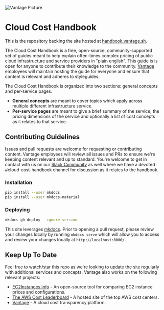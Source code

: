 ![Vantage Picture](https://uploads-ssl.webflow.com/5f9ba05ba40d6414f341df34/5f9bb1764b6670c6f7739564_moutain-scene.svg)

# Cloud Cost Handbook

This is the repository backing the site hosted at [handbook.vantage.sh](http://handbook.vantage.sh/).

The Cloud Cost Handbook is a free, open-source, community-supported set of guides meant to help explain often-times complex pricing of public cloud infrastructure and service providers in "plain english". This guide is is open for anyone to contribute their knowledge to the community. [Vantage](http://vantage.sh/) employees will maintain hosting the guide for everyone and ensure that content is relevant and adheres to styleguides.

The Cloud Cost Handbook is organized into two sections: general concepts and per-service pages.

- **General concepts** are meant to cover topics which apply across multiple different infrastructure service.
- **Per-service pages** are meant to give a brief summary of the service, the pricing dimensions of the service and optionally a list of cost concepts as it relates to that service.

## Contributing Guidelines

Issues and pull requests are welcome for requesting or contributing content. Vantage employees will review all issues and PRs to ensure we're keeping content relevant and up to standard. You're welcome to get in contact with us on our [Slack Community](https://join.slack.com/t/vantagecommunity/shared_invite/zt-1szz6puz7-zRuJ8J4OJIiBFlcTobYZXA) as well where we have a devoted #cloud-cost-handbook channel for discussion as it relates to the handbook.

### Installation

```bash
pip install --user mkdocs
pip install --user mkdocs-material
```

### Deploying

```bash
mkdocs gh-deploy --ignore-version
```

This site leverages [mkdocs](https://www.mkdocs.org/). Prior to opening a pull request, please review your changes locally by running `mkdocs serve` which will allow you to access and review your changes locally at `http://localhost:8000/`.

## Keep Up To Date

Feel free to watch/star this repo as we're looking to update the site regularly with additional services and concepts. Vantage also works on the following relevant projects:

- [EC2Instances.info](https://github.com/vantage-sh/ec2instances.info) - An open-source tool for comparing EC2 instance prices and configurations.
- [The AWS Cost Leaderboard](https://leaderboard.vantage.sh/) - A hosted site of the top AWS cost centers.
- [Vantage](https://vantage.sh/) - A cloud cost transparency platform.
